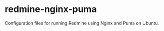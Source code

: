 redmine-nginx-puma
==================

Configuration files for running Redmine using Nginx and Puma on Ubuntu.
